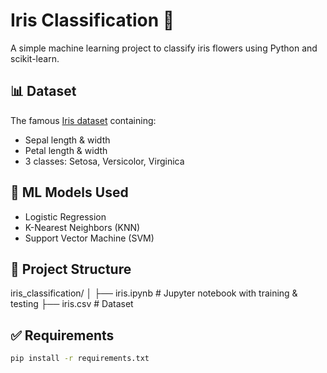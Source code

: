 # Iris Classification 🌸

A simple machine learning project to classify iris flowers using Python and scikit-learn.

## 📊 Dataset

The famous [Iris dataset](https://archive.ics.uci.edu/ml/datasets/iris) containing:
- Sepal length & width
- Petal length & width
- 3 classes: Setosa, Versicolor, Virginica

## 🧠 ML Models Used

- Logistic Regression
- K-Nearest Neighbors (KNN)
- Support Vector Machine (SVM)

## 📁 Project Structure

iris_classification/
│
├── iris.ipynb # Jupyter notebook with training & testing
├── iris.csv # Dataset


## ✅ Requirements

```bash
pip install -r requirements.txt
